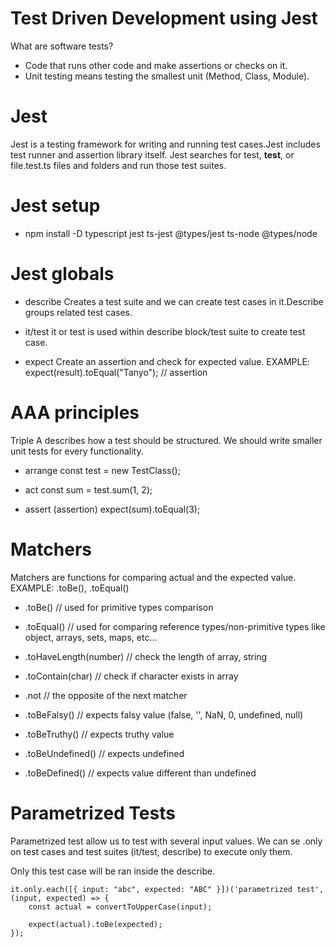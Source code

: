 # Test Driven Development using Jest

What are software tests?

- Code that runs other code and make assertions or checks on it.
- Unit testing means testing the smallest unit (Method, Class, Module).

# Jest

Jest is a testing framework for writing and running test cases.Jest includes test runner and assertion library itself.
Jest searches for test, **test**, or file.test.ts files and folders and run those test suites.

# Jest setup

- npm install -D typescript jest ts-jest @types/jest ts-node @types/node

# Jest globals

- describe
  Creates a test suite and we can create test cases in it.Describe groups related test cases.

- it/test
  it or test is used within describe block/test suite to create test case.

- expect
  Create an assertion and check for expected value.
  EXAMPLE: expect(result).toEqual("Tanyo"); // assertion

# AAA principles

Triple A describes how a test should be structured.
We should write smaller unit tests for every functionality.

- arrange
  const test = new TestClass();

- act
  const sum = test.sum(1, 2);

- assert (assertion)
  expect(sum).toEqual(3);

# Matchers

Matchers are functions for comparing actual and the expected value.
EXAMPLE: .toBe(), .toEqual()

- .toBe() // used for primitive types comparison

- .toEqual() // used for comparing reference types/non-primitive types like object, arrays, sets, maps, etc...

- .toHaveLength(number) // check the length of array, string

- .toContain(char) // check if character exists in array

- .not // the opposite of the next matcher

- .toBeFalsy() // expects falsy value (false, '', NaN, 0, undefined, null)

- .toBeTruthy() // expects truthy value

- .toBeUndefined() // expects undefined

- .toBeDefined() // expects value different than undefined

# Parametrized Tests
Parametrized test allow us to test with several input values.
We can se .only on test cases and test suites (it/test, describe) to execute only them.

Only this test case will be ran inside the describe.

```
it.only.each([{ input: "abc", expected: "ABC" }])('parametrized test', (input, expected) => {
    const actual = convertToUpperCase(input);

    expect(actual).toBe(expected);
});
```

